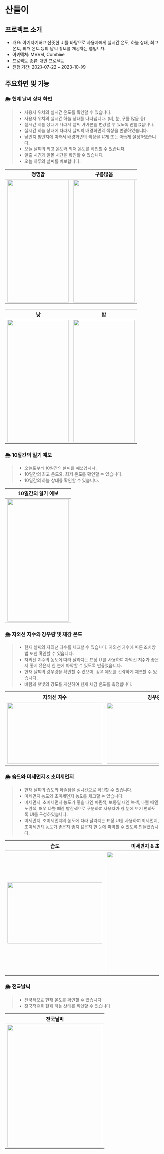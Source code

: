 # 산들이

## 프로젝트 소개

- 개요: 아기자기하고 산뜻한 UI를 바탕으로 사용자에게 실시간 온도, 하늘 상태, 최고 온도, 최저 온도 등의 날씨 정보를 제공하는 앱입니다.
- 아키텍쳐: MVVM, Combine
- 프로젝트 종류: 개인 프로젝트
- 진행 기간: 2023-07-22 ~ 2023-10-09



## 주요화면 및 기능

### 🌦️ 현재 날씨 상태 화면
> - 사용자 위치의 실시간 온도를 확인할 수 있습니다.
> - 사용자 위치의 실시간 하늘 상태를 나타냅니다. (비, 눈, 구름 많음 등)
> - 실시간 하늘 상태에 따라서 날씨 아이콘을 변경할 수 있도록 만들었습니다.
> - 실시간 하늘 상태에 따라서 날씨의 배경화면의 색상을 변경하였습니다.
> - 낮인지 밤인지에 따라서 배경화면의 색상을 밝게 또는 어둡게 설정하였습니다.
> - 오늘 날짜의 최고 온도와 최저 온도를 확인할 수 있습니다.
> - 일출 시간과 일몰 시간을 확인할 수 있습니다.
> - 오늘 하루의 날씨를 예보합니다.




|청명함|구름많음|
|:---:|:---:|
|<img src="https://github.com/Marigoldflower/Sandeuli/assets/100112897/4621ed2a-451e-436e-a53b-e21e2ce05648" width="200" height="400"/>|<img src="https://github.com/Marigoldflower/Sandeuli/assets/100112897/01722f88-1cc7-44de-ab86-fbae2b791089" width="200" height="400"/>|


|낮|밤|
|:---:|:---:|
|<img src="https://github.com/Marigoldflower/Sandeuli/assets/100112897/ea6a903e-b7d4-4621-967c-d62e359a89a2" width="200" height="400"/>|<img src="https://github.com/Marigoldflower/Sandeuli/assets/100112897/79a98650-7bb1-4778-9ab9-794f4e7b491b" width="200" height="400"/>|



### 🌦️ 10일간의 일기 예보
> - 오늘로부터 10일간의 날씨를 예보합니다.
> - 10일간의 최고 온도와, 최저 온도를 확인할 수 있습니다.
> - 10일간의 하늘 상태를 확인할 수 있습니다.


|10일간의 일기 예보|
|:---:|
|<img src="https://github.com/Marigoldflower/Sandeuli/assets/100112897/7f7b5f31-f438-40b6-b39b-e66e71d45325" width="200" height="400"/>|




### 🌦️ 자외선 지수와 강우량 및 체감 온도
> - 현재 날짜의 자외선 지수를 체크할 수 있습니다. 자외선 지수에 따른 조치방법 또한 확인할 수 있습니다.
> - 자외선 지수의 농도에 따라 달라지는 표정 UI를 사용하여 자외선 지수가 좋은지 좋지 않은지 한 눈에 파악할 수 있도록 만들었습니다.
> - 현재 날짜의 강우량을 확인할 수 있으며, 강우 예보를 간략하게 체크할 수 있습니다.
> - 바람과 햇빛의 강도를 게산하여 현재 체감 온도를 측정합니다.

|자외선 지수|강우량|체감온도|
|:---:|:---:|:---:|
|<img src="https://github.com/Marigoldflower/Sandeuli/assets/100112897/6fbd1e00-2c62-4fef-9270-b6dacacdda5d" width="310" height="200"/>|<img src="https://github.com/Marigoldflower/Sandeuli/assets/100112897/3141978e-9e38-45db-afd5-e7f96ad91303" width="310" height="200"/>|<img src="https://github.com/Marigoldflower/Sandeuli/assets/100112897/f471d5e0-9868-4df5-8056-4cb722f3139a" width="311" height="200"/>|



### 🌦️ 습도와 미세먼지 & 초미세먼지
> - 현재 날짜의 습도와 이슬점을 실시간으로 확인할 수 있습니다. 
> - 미세먼지 농도와 초미세먼지 농도를 체크할 수 있습니다.
> - 미세먼지, 초미세먼지 농도가 좋을 때엔 파란색, 보통일 때엔 녹색, 나쁠 때엔 노란색, 매우 나쁠 때엔 빨간색으로 구분하여 사용자가 한 눈에 보기 편하도록 UI를 구성하였습니다.
> - 미세먼지, 초미세먼지의 농도에 따라 달라지는 표정 UI를 사용하여 미세먼지, 초미세먼지 농도가 좋은지 좋지 않은지 한 눈에 파악할 수 있도록 만들었습니다.


|습도|미세먼지 & 초미세먼지|
|:---:|:---:|
|<img src="https://github.com/Marigoldflower/Sandeuli/assets/100112897/becd747f-f619-4257-bb8a-68d200271b2a" width="310" height="200"/>|<img src="https://github.com/Marigoldflower/Sandeuli/assets/100112897/d8a5f05d-91d1-4bed-8ad1-382ee06322ed" width="310" height="400"/>|


### 🌦️ 전국날씨
> - 전국적으로 현재 온도를 확인할 수 있습니다.
> - 전국적으로 현재 하늘 상태를 확인할 수 있습니다.


|전국날씨|
|:---:|
|<img src="https://github.com/Marigoldflower/Sandeuli/assets/100112897/fa18eb4c-d33d-40a1-bea9-e97cdf82b537" width="310" height="400"/>|



